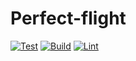 # Perfect-flight

[![Test](https://github.com/emirdeliz/perfect-flight/actions/workflows/test.yml/badge.svg)](https://github.com/emirdeliz/perfect-flight/actions/workflows/test.yml)
[![Build](https://github.com/emirdeliz/perfect-flight/actions/workflows/build.yml/badge.svg)](https://github.com/emirdeliz/perfect-flight/actions/workflows/build.yml)
[![Lint](https://github.com/emirdeliz/perfect-flight/actions/workflows/lint.yml/badge.svg)](https://github.com/emirdeliz/perfect-flight/actions/workflows/lint.yml)

